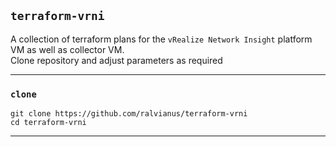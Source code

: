 ## `terraform-vrni`
A collection of terraform plans for the `vRealize Network Insight` platform VM as well as collector VM.   
Clone repository and adjust parameters as required  

---

### `clone`
```
git clone https://github.com/ralvianus/terraform-vrni
cd terraform-vrni
```

---

